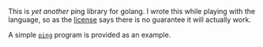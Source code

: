 This is _yet another_ ping library for golang. I wrote this while playing with
the language, so as the [license](LICENSE) says there is no guarantee it will
actually work.

A simple [`ping`](cmd/ping) program is provided as an example.
